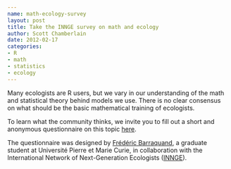 ```yaml
--- 
name: math-ecology-survey
layout: post
title: Take the INNGE survey on math and ecology
author: Scott Chamberlain
date: 2012-02-17
categories: 
- R
- math
- statistics
- ecology
---
```


Many ecologists are R users, but we vary in our understanding of the math and statistical theory behind models we use. There is no clear consensus on what should be the basic mathematical training of ecologists.   

To learn what the community thinks, we invite you to fill out a short and anonymous questionnaire on this topic [here][].  

The questionnaire was designed by [Frédéric Barraquand][fred], a graduate student at Université Pierre et Marie Curie, in collaboration with the International Network of Next-Generation Ecologists ([INNGE][]).  

[here]: https://sites.google.com/site/mathematicsandecologysurvey/
[fred]: http://www.cebc.cnrs.fr/Fidentite/barraquand/barraquand.htm
[INNGE]: http://www.innge.net